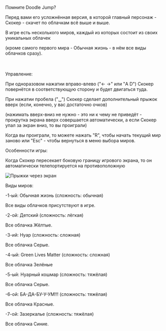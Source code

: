 Помните Doodle Jump?

Перед вами его усложнённая версия, в которой главный персонаж - Скокер - скачет по облачкам всё выше и выше.

В игре есть несколького миров, каждый из которых состоит из своих уникальных облачек

(кроме самого первого мира - Обычная жизнь - в нём все виды облачков сразу).
<br><br><br>

Управление:

При одноразовом нажатии вправо-влево ("← →" или "A D") Скокер повернётся в соответствующую сторону и будет двигаться туда.

При нажатии пробела ("␣") Скокер сделает дополнительный прыжок вверх (если, конечно, у вас достаточно очков)

(нажимать вверх-вниз не нужно - это ни к чему не приведёт - прокрутка экрана вверх совершается автоматически, а если Скокер упал за экран вниз, то вы проиграли)

Когда вы проиграли, то можете нажать "R", чтобы начать текущий мир заново или "Esc" - чтобы вернуться в меню выбора миров.

Особенности игры:

Когда Скокер пересекает боковую границу игрового экрана, то он автоматически телепортируется на противоположную

![Прыжки через экран](https://github.com/user-attachments/assets/5d2470d3-a103-411f-9d14-e435394da553)

Виды миров:

-1-ый: Обычная жизнь (сложность: обычная)

Все виды облачков присутствуют в игре.


-2-ой: Детский (сложность: лёгкая)

Все облачка Жёлтые.


-3-ий: Нуар (сложность: сложная)

Все облачка Серые.


-4-ый: Green Lives Matter (сложность: сложная)

Все облачка Зелёные


-5-ый: Нуарный кошмар (сложность: тяжёлая)

Все облачка Серые.


-6-ой: БА-ДА-БУ-У-УМ!!! (сложность: тяжёлая)

Все облачка Красные.


-7-ой: Зазеркалье (сложность: тяжёлая)

Все облачка Синие.
